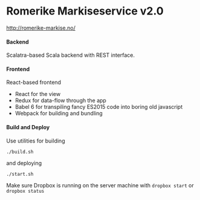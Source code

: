 # Romerike Markiseservice v2.0

http://romerike-markise.no/

#### Backend

Scalatra-based Scala backend with REST interface. 

#### Frontend

React-based frontend

* React for the view
* Redux for data-flow through the app
* Babel 6 for transpiling fancy ES2015 code into boring old javascript
* Webpack for building and bundling 

#### Build and Deploy

Use utilities for building 

```
./build.sh
```
and deploying
```
./start.sh
```

Make sure Dropbox is running on the server machine with `dropbox start` or `dropbox status`
